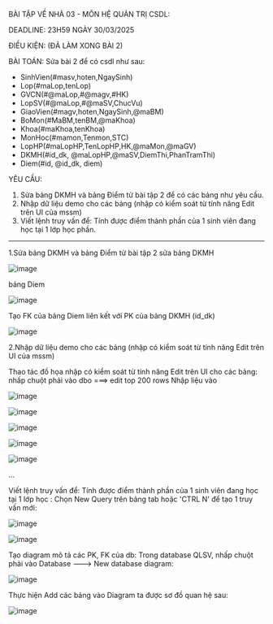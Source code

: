 BÀI TẬP VỀ NHÀ 03 - MÔN HỆ QUẢN TRỊ CSDL:

DEADLINE: 23H59 NGÀY 30/03/2025

ĐIỀU KIỆN: (ĐÃ LÀM XONG BÀI 2)

BÀI TOÁN: Sửa bài 2 để có csdl như sau:
  + SinhVien(#masv,hoten,NgaySinh)
  + Lop(#maLop,tenLop)
  + GVCN(#@maLop,#@magv,#HK)
  + LopSV(#@maLop,#@maSV,ChucVu)
  + GiaoVien(#magv,hoten,NgaySinh,@maBM)
  + BoMon(#MaBM,tenBM,@maKhoa)
  + Khoa(#maKhoa,tenKhoa)
  + MonHoc(#mamon,Tenmon,STC)
  + LopHP(#maLopHP,TenLopHP,HK,@maMon,@maGV)
  + DKMH(#id_dk, @maLopHP,@maSV,DiemThi,PhanTramThi)
  + Diem(#id, @id_dk, diem)

YÊU CẦU:
1. Sửa bảng DKMH và bảng Điểm từ bài tập 2 để có các bảng như yêu cầu.
2. Nhập dữ liệu demo cho các bảng (nhập có kiểm soát từ tính năng Edit trên UI của mssm)
3. Viết lệnh truy vấn để: Tính được điểm thành phần của 1 sinh viên đang học tại 1 lớp học phần.
------------------------------------------------------------------------------------------------------------------------------------------------------------------------------------
1.Sửa bảng DKMH và bảng Điểm từ bài tập 2
sửa bảng DKMH

![image](https://github.com/user-attachments/assets/bc455947-21fa-4563-b71d-568ff053b108)

bảng Diem

![image](https://github.com/user-attachments/assets/877f3b1f-3bcb-4856-9feb-ede5ce8a95d9)

Tạo FK của bảng Diem liên kết với PK của bảng DKMH (id_dk)

![image](https://github.com/user-attachments/assets/ee78c24c-95ac-4518-b613-d42c2a56dca9)

2.Nhập dữ liệu demo cho các bảng (nhập có kiểm soát từ tính năng Edit trên UI của mssm)

Thao tác đồ họa nhập có kiểm soát từ tính năng Edit trên UI cho các bảng: nhấp chuột phải vào dbo ===> edit top 200 rows
Nhập liệu vào

![image](https://github.com/user-attachments/assets/aa1e9712-0386-445e-93c1-ea5220058ef3)

![image](https://github.com/user-attachments/assets/eaf5affa-9120-411d-bb1e-56b914597adc)

![image](https://github.com/user-attachments/assets/68e94a87-bb1e-4226-813e-ada4cd046247)

![image](https://github.com/user-attachments/assets/dd022e6b-be9f-4c8b-82f8-23e14c513b13)

![image](https://github.com/user-attachments/assets/e97c66cf-5bf3-49db-a60f-b3f6f714e413)


 ...
 
Viết lệnh truy vấn để: Tính được điểm thành phần của 1 sinh viên đang học tại 1 lớp học :
Chọn New Query trên bảng tab hoặc 'CTRL N' để tạo 1 truy vấn mới:

![image](https://github.com/user-attachments/assets/3d444af9-d501-47ac-83b0-d77cb587f9d9)

![image](https://github.com/user-attachments/assets/28ad8fbf-3c0c-48c3-88aa-26d5a08323e8)

Tạo diagram mô tả các PK, FK của db:
Trong database QLSV, nhấp chuột phải vào Database ---> New database diagram:

![image](https://github.com/user-attachments/assets/bb5a1110-77ed-4b6d-8e10-a9658b72b03b)

Thực hiện Add các bảng vào Diagram ta được sơ đồ quan hệ sau:

![image](https://github.com/user-attachments/assets/702c90ad-f1e4-476b-b708-1745bcf92d9b)
